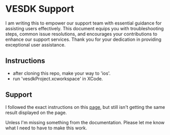 # VESDK Support

I am writing this to empower our support team with essential guidance for assisting users effectively. This document equips you with troubleshooting steps, common issue resolutions, and encourages your contributions to enhance our support services. Thank you for your dedication in providing exceptional user assistance.

## Instructions

* after cloning this repo, make your way to 'ios'.
* run 'vesdkProject.xcworkspace' in XCode.

## Support

I followed the exact instructions on this [page](https://img.ly/docs/vesdk/react-native/guides/user-interface/customize-icons/), but still isn't getting the same result displayed on the page.

Unless I'm missing something from the documentation. Please let me know what I need to have to make this work.
